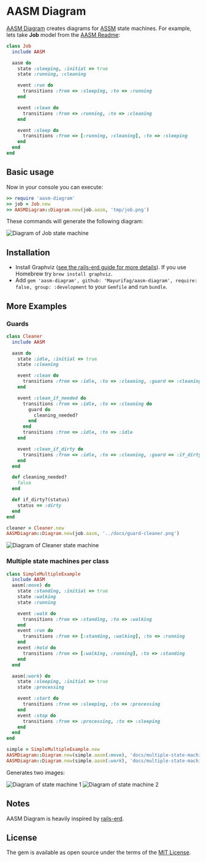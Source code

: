 # AASM Diagram

[AASM Diagram](https://github.com/katee/aasm-diagram) creates diagrams for [ASSM](https://github.com/aasm/aasm) state machines. 
For example, lets take **Job** model from the [AASM Readme](https://github.com/aasm/aasm/blob/master/README.md):

```ruby
class Job
  include AASM

  aasm do
    state :sleeping, :initial => true
    state :running, :cleaning

    event :run do
      transitions :from => :sleeping, :to => :running
    end

    event :clean do
      transitions :from => :running, :to => :cleaning
    end

    event :sleep do
      transitions :from => [:running, :cleaning], :to => :sleeping
    end
  end
end
```

## Basic usage
Now in your console you can execute:
```ruby
>> require 'aasm-diagram'
>> job = Job.new
>> AASMDiagram::Diagram.new(job.aasm, 'tmp/job.png')
```

These commands will generate the following diagram:

![Diagram of Job state machine](docs/job.png)

## Installation

* Install Graphviz ([see the rails-erd guide for more details](https://voormedia.github.io/rails-erd/install.html)). If you use Homebrew try `brew install graphviz`.
* Add `gem 'aasm-diagram', github: 'Mayurifag/aasm-diagram', require: false, group: :development` to your `Gemfile` and run `bundle`.

## More Examples

### Guards

```ruby
class Cleaner
  include AASM

  aasm do
    state :idle, :initial => true
    state :cleaning

    event :clean do
      transitions :from => :idle, :to => :cleaning, :guard => :cleaning_needed?
    end

    event :clean_if_needed do
      transitions :from => :idle, :to => :cleaning do
        guard do
          cleaning_needed?
        end
      end
      transitions :from => :idle, :to => :idle
    end

    event :clean_if_dirty do
      transitions :from => :idle, :to => :cleaning, :guard => :if_dirty?
    end
  end

  def cleaning_needed?
    false
  end

  def if_dirty?(status)
    status == :dirty
  end
end

cleaner = Cleaner.new
AASMDiagram::Diagram.new(job.aasm, '../docs/guard-cleaner.png')
```

![Diagram of Cleaner state machine](docs/guard-cleaner.png)

### Multiple state machines per class

```ruby
class SimpleMultipleExample
  include AASM
  aasm(:move) do
    state :standing, :initial => true
    state :walking
    state :running

    event :walk do
      transitions :from => :standing, :to => :walking
    end
    event :run do
      transitions :from => [:standing, :walking], :to => :running
    end
    event :hold do
      transitions :from => [:walking, :running], :to => :standing
    end
  end

  aasm(:work) do
    state :sleeping, :initial => true
    state :processing

    event :start do
      transitions :from => :sleeping, :to => :processing
    end
    event :stop do
      transitions :from => :processing, :to => :sleeping
    end
  end
end

simple = SimpleMultipleExample.new
AASMDiagram::Diagram.new(simple.aasm(:move), 'docs/multiple-state-machines-1.png')
AASMDiagram::Diagram.new(simple.aasm(:work), 'docs/multiple-state-machines-2.png')
```

Generates two images:

![Diagram of state machine 1](docs/multiple-state-machines-1.png)
![Diagram of state machine 2](docs/multiple-state-machines-2.png)

## Notes

AASM Diagram is heavily inspired by [rails-erd](https://github.com/voormedia/rails-erd).

## License

The gem is available as open source under the terms of the [MIT License](http://opensource.org/licenses/MIT).
